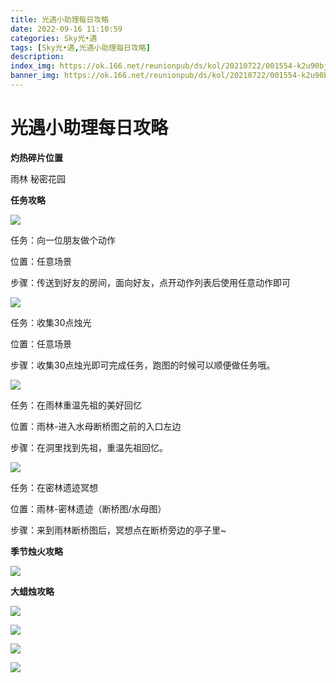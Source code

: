 ```yaml
---
title: 光遇小助理每日攻略
date: 2022-09-16 11:10:59
categories: Sky光•遇
tags: [Sky光•遇,光遇小助理每日攻略]
description: 
index_img: https://ok.166.net/reunionpub/ds/kol/20210722/001554-k2u90bj7ay.png?imageView&thumbnail=600x0&type=jpg
banner_img: https://ok.166.net/reunionpub/ds/kol/20210722/001554-k2u90bj7ay.png?imageView&thumbnail=600x0&type=jpg
---
```

# 光遇小助理每日攻略
**灼热碎片位置**

雨林 秘密花园

  

 **任务攻略**

![](https://img.166.net/reunionpub/ds/kol/20220911/000958-19bkm746iq.png)

任务：向一位朋友做个动作

位置：任意场景

步骤：传送到好友的房间，面向好友，点开动作列表后使用任意动作即可

![](https://img.166.net/reunionpub/ds/kol/20220916/004802-7smqd2s68t.png)

任务：收集30点烛光

位置：任意场景

步骤：收集30点烛光即可完成任务，跑图的时候可以顺便做任务哦。

![](https://img.166.net/reunionpub/ds/kol/20220911/002749-hn0wl6pvra.jpeg)

任务：在雨林重温先祖的美好回忆

位置：雨林-进入水母断桥图之前的入口左边

步骤：在洞里找到先祖，重温先祖回忆。

![](https://img.166.net/reunionpub/ds/kol/20220916/004842-snep3tmv5i.png)

任务：在密林遗迹冥想

位置：雨林-密林遗迹（断桥图/水母图）

步骤：来到雨林断桥图后，冥想点在断桥旁边的亭子里~

 **季节烛火攻略**

![](https://img.166.net/reunionpub/ds/kol/20220916/004949-ks91mctsy2.png)

  

 **大蜡烛攻略**

![](https://img.166.net/reunionpub/ds/kol/20220916/005059-1oeyaniszf.png)

![](https://img.166.net/reunionpub/ds/kol/20220916/005243-qn0bgjs4da.png)

![](https://img.166.net/reunionpub/ds/kol/20220916/005122-5sa8szbvty.png)

![](https://img.166.net/reunionpub/ds/kol/20220916/005120-4h9z3yskpl.png)

  

